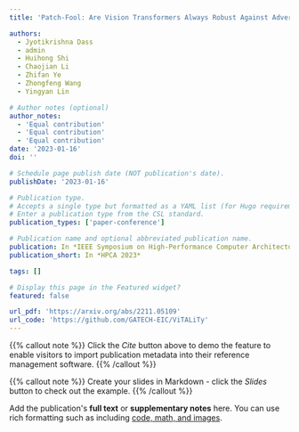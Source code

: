 ```yaml
---
title: 'Patch-Fool: Are Vision Transformers Always Robust Against Adversarial Perturbations?'

authors:
  - Jyotikrishna Dass
  - admin
  - Huihong Shi
  - Chaojian Li
  - Zhifan Ye
  - Zhongfeng Wang
  - Yingyan Lin

# Author notes (optional)
author_notes:
  - 'Equal contribution'
  - 'Equal contribution'
  - 'Equal contribution'
date: '2023-01-16'
doi: ''

# Schedule page publish date (NOT publication's date).
publishDate: '2023-01-16'

# Publication type.
# Accepts a single type but formatted as a YAML list (for Hugo requirements).
# Enter a publication type from the CSL standard.
publication_types: ['paper-conference']

# Publication name and optional abbreviated publication name.
publication: In *IEEE Symposium on High-Performance Computer Architecture*
publication_short: In *HPCA 2023*

tags: []

# Display this page in the Featured widget?
featured: false

url_pdf: 'https://arxiv.org/abs/2211.05109'
url_code: 'https://github.com/GATECH-EIC/ViTALiTy'
---
```



{{% callout note %}}
Click the _Cite_ button above to demo the feature to enable visitors to import publication metadata into their reference management software.
{{% /callout %}}

{{% callout note %}}
Create your slides in Markdown - click the _Slides_ button to check out the example.
{{% /callout %}}

Add the publication's **full text** or **supplementary notes** here. You can use rich formatting such as including [code, math, and images](https://docs.hugoblox.com/content/writing-markdown-latex/).
